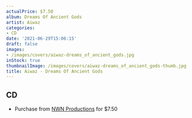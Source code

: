 ```yaml
---
actualPrice: $7.50
album: Dreams Of Ancient Gods
artist: Aiwaz
categories:
- CD
date: '2021-06-29T15:06:15'
draft: false
images:
- /images/covers/aiwaz-dreams_of_ancient_gods.jpg
inStock: true
thumbnailImage: /images/covers/aiwaz-dreams_of_ancient_gods-thumb.jpg
title: Aiwaz - Dreams Of Ancient Gods
---
```


## CD
* Purchase from [NWN Productions](http://shop.nwnprod.com/index.php?route=product/product&path=93&product_id=3076&sort=pd.name&order=ASC) for $7.50
